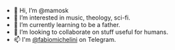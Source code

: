 - 👋 Hi, I’m @mamosk
- 👀 I’m interested in music, theology, sci-fi.
- 🌱 I’m currently learning to be a father.
- 💞️ I’m looking to collaborate on stuff useful for humans.
- 📫 I'm [@fabiomichelini](https://t.me/fabiomichelini) on Telegram.

<!---
mamosk/mamosk is a ✨ special ✨ repository because its `README.md` (this file) appears on your GitHub profile.
You can click the Preview link to take a look at your changes.
--->
